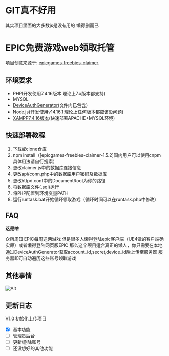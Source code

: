 # GIT真不好用
其实项目里面的大多数js是没有用的 懒得删而已
# EPIC免费游戏web领取托管
项目创意来源于: [epicgames-freebies-claimer](https://github.com/Revadike/epicgames-freebies-claimer).

## 环境要求
- PHP(开发使用7.4.16版本 理论上7.x版本都支持)
- MYSQL
- [DeviceAuthGenerator](https://github.com/xMistt/DeviceAuthGenerator/releases)(文件内已包含)
- Node.js(开发使用v14.16.1 理论上任何版本都应该没问题)
- [XAMPP7.4.16版本](https://sourceforge.net/projects/xampp/files/XAMPP%20Windows/7.4.16/)(快速部署APACHE+MYSQL环境)
## 快速部署教程
1. 下载或clone仓库
2. npm install（[epicgames-freebies-claimer-1.5.2]国内用户可以使用cnpm 具体用法请自行搜索）
3. 更改claimer.js中的数据库连接信息
4. 更改api/conn.php中的数据库用户密码及数据库
5. 更改httpd.conf中的DocumentRoot为你的路径
6. 将数据库文件(.sql)运行
7. 将PHP配置到环境变量PATH
8. 运行runtask.bat开始循环领取游戏（循环时间可以在runtask.php中修改）



## FAQ
**这是啥**
  
  众所周知 EPIC每周送两游戏 但是很多人懒得登陆epic客户端（UE4做的客户端确实屎）或者懒得登陆网页版EPIC 那么这个项目适合真正的懒人，你只需要在本地通过DeviceAuthGenerator获取account_id,secret,device_id后上传至服务器 服务器即可自动遍历这些账号领取游戏


## 其他事情


![Alt](https://pics5.baidu.com/feed/f31fbe096b63f624e7ac9eed1eaa7bfe184ca364.jpeg?token=9200906c6200971ac8c81594d4df83f3)

## 更新日志
V1.0 初始化上传项目
- [x] 基本功能
- [ ] 管理员后台
- [ ] 更新/删除账号
- [ ] 还没想好的其他功能
